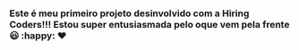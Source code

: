 ### Este é meu primeiro projeto desinvolvido com a Hiring Coders!!! Estou super entusiasmada pelo oque vem pela frente :smiley: :happy: :heart:

